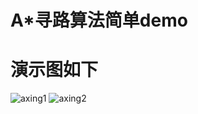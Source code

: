 # A*寻路算法简单demo
# 演示图如下

![axing1](https://github.com/fctony/Axing/tree/master/Assets/show/1.png)
![axing2](https://github.com/fctony/Axing/tree/master/Assets/show/1.png)
